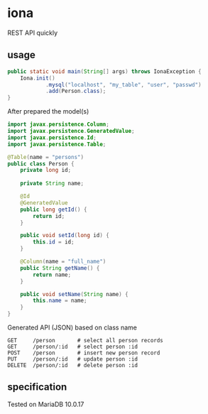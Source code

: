 # iona
REST API quickly

## usage
```java
public static void main(String[] args) throws IonaException {
    Iona.init()
            .mysql("localhost", "my_table", "user", "passwd")
            .add(Person.class);
}
```
After prepared the model(s)
```java
import javax.persistence.Column;
import javax.persistence.GeneratedValue;
import javax.persistence.Id;
import javax.persistence.Table;

@Table(name = "persons")
public class Person {
    private long id;
    
    private String name;

    @Id
    @GeneratedValue
    public long getId() {
        return id;
    }

    public void setId(long id) {
        this.id = id;
    }

    @Column(name = "full_name")
    public String getName() {
        return name;
    }

    public void setName(String name) {
        this.name = name;
    }
}
```
Generated API (JSON) based on class name
```
GET     /person       # select all person records
GET     /person/:id   # select person :id
POST    /person       # insert new person record
PUT     /person/:id   # update person :id
DELETE  /person/:id   # delete person :id
```

## specification
Tested on MariaDB 10.0.17
